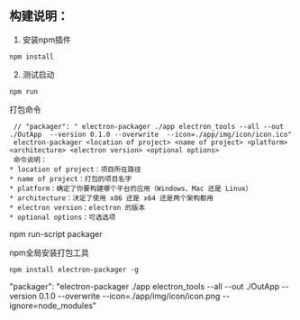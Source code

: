 ## 构建说明：

1. 安装npm插件
```
npm install
```

2. 测试启动

```
npm run
```


打包命令
```
 // "packager": " electron-packager ./app electron_tools --all --out ./OutApp  --version 0.1.0 --overwrite  --icon=./app/img/icon/icon.ico"
 electron-packager <location of project> <name of project> <platform> <architecture> <electron version> <optional options>
 命令说明： 
* location of project：项目所在路径 
* name of project：打包的项目名字 
* platform：确定了你要构建哪个平台的应用（Windows、Mac 还是 Linux） 
* architecture：决定了使用 x86 还是 x64 还是两个架构都用 
* electron version：electron 的版本 
* optional options：可选选项
```

npm run-script packager

npm全局安装打包工具
```
npm install electron-packager -g
```

"packager": "electron-packager ./app electron_tools --all --out ./OutApp  --version 0.1.0 --overwrite --icon=./app/img/icon/icon.png --ignore=node_modules"